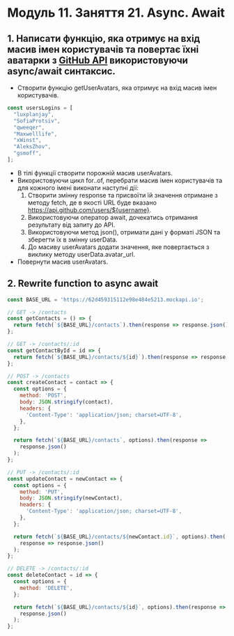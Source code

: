# Модуль 11. Заняття 21. Async. Await

## 1. Написати функцію, яка отримує на вхід масив імен користувачів та повертає їхні аватарки з [GitHub API](https://docs.github.com/en/rest/users/users?apiVersion=2022-11-28#get-a-user) використовуючи async/await синтаксис.

- Створити функцію getUserAvatars, яка отримує на вхід масив імен користувачів.
```js
const usersLogins = [
  "luxplanjay",
  "SofiaProtsiv",
  "qweeqer",
  "Maxwelllife",
  "xWinst",
  "AleksZhov",
  "gsmoff",
];
```
- В тілі функції створити порожній масив userAvatars.
- Використовуючи цикл for..of, перебрати масив імен користувачів та для кожного імені виконати наступні дії:
    1. Створити змінну response та присвоїти їй значення отримане з методу fetch, де в якості URL буде вказано https://api.github.com/users/${username}.
    2. Використовуючи оператор await, дочекатись отримання результату від запиту до API.
    3. Використовуючи метод json(), отримати дані у форматі JSON та зберегти їх в змінну userData.
    4. До масиву userAvatars додати значення, яке повертається з виклику методу userData.avatar_url.
- Повернути масив userAvatars.


## 2. Rewrite function to async await

```js
const BASE_URL = 'https://62d459315112e98e484e5213.mockapi.io';

// GET -> /contacts
const getContacts = () => {
  return fetch(`${BASE_URL}/contacts`).then(response => response.json());
};

// GET -> /contacts/:id
const getContactById = id => {
  return fetch(`${BASE_URL}/contacts/${id}`).then(response => response.json());
};

// POST -> /contacts
const createContact = contact => {
  const options = {
    method: 'POST',
    body: JSON.stringify(contact),
    headers: {
      'Content-Type': 'application/json; charset=UTF-8',
    },
  };

  return fetch(`${BASE_URL}/contacts`, options).then(response =>
    response.json()
  );
};

// PUT -> /contacts/:id
const updateContact = newContact => {
  const options = {
    method: 'PUT',
    body: JSON.stringify(newContact),
    headers: {
      'Content-Type': 'application/json; charset=UTF-8',
    },
  };

  return fetch(`${BASE_URL}/contacts/${newContact.id}`, options).then(
    response => response.json()
  );
};

// DELETE -> /contacts/:id
const deleteContact = id => {
  const options = {
    method: 'DELETE',
  };

  return fetch(`${BASE_URL}/contacts/${id}`, options).then(response =>
    response.json()
  );
};
```
